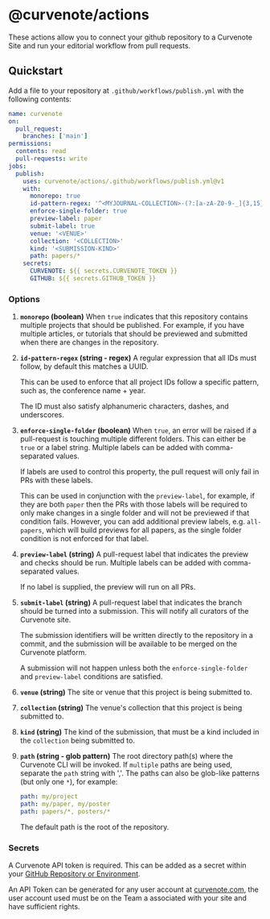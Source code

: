 # @curvenote/actions

These actions allow you to connect your github repository to a Curvenote Site and run your editorial workflow from pull requests.

## Quickstart

Add a file to your repository at `.github/workflows/publish.yml` with the following contents:

```yaml
name: curvenote
on:
  pull_request:
    branches: ['main']
permissions:
  contents: read
  pull-requests: write
jobs:
  publish:
    uses: curvenote/actions/.github/workflows/publish.yml@v1
    with:
      monorepo: true
      id-pattern-regex: '^<MYJOURNAL-COLLECTION>-(?:[a-zA-Z0-9-_]{3,15})$'
      enforce-single-folder: true
      preview-label: paper
      submit-label: true
      venue: '<VENUE>'
      collection: '<COLLECTION>'
      kind: '<SUBMISSION-KIND>'
      path: papers/*
    secrets:
      CURVENOTE: ${{ secrets.CURVENOTE_TOKEN }}
      GITHUB: ${{ secrets.GITHUB_TOKEN }}
```

### Options

1. **`monorepo` (boolean)**
   When `true` indicates that this repository contains multiple projects that should be published. For example, if you have multiple articles, or tutorials that should be previewed and submitted when there are changes in the repository.

1. **`id-pattern-regex` (string - regex)**
   A regular expression that all IDs must follow, by default this matches a UUID.

   This can be used to enforce that all project IDs follow a specific pattern, such as,
   the conference name + year.

   The ID must also satisfy alphanumeric characters, dashes, and underscores.

1. **`enforce-single-folder` (boolean)**
   When `true`, an error will be raised if a pull-request is touching multiple
   different folders. This can either be `true` or a label string.
   Multiple labels can be added with comma-separated values.

   If labels are used to control this property, the pull request will only fail in
   PRs with these labels.

   This can be used in conjunction with the `preview-label`, for example, if they
   are both `paper` then the PRs with those labels will be required to only make changes
   in a single folder and will not be previewed if that condition fails.
   However, you can add additional preview labels, e.g. `all-papers`, which will build
   previews for all papers, as the single folder condition is not enforced for that label.

1. **`preview-label` (string)**
   A pull-request label that indicates the preview and checks should be run.
   Multiple labels can be added with comma-separated values.

   If no label is supplied, the preview will run on all PRs.

1. **`submit-label` (string)**
   A pull-request label that indicates the branch should be turned into a submission.
   This will notify all curators of the Curvenote site.

   The submission identifiers will be written directly to the repository in a commit,
   and the submission will be available to be merged on the Curvenote platform.

   A submission will not happen unless both the `enforce-single-folder` and `preview-label`
   conditions are satisfied.

1. **`venue` (string)**
   The site or venue that this project is being submitted to.

1. **`collection` (string)**
   The venue's collection that this project is being submitted to.

1. **`kind` (string)**
   The kind of the submission, that must be a kind included in the `collection` being submitted to.

1. **`path` (string - glob pattern)**
   The root directory path(s) where the Curvenote CLI will be invoked. If `multiple` paths are being used, separate the `path` string with ','. The paths can also be glob-like patterns (but only one `*`), for example:

   ```yaml
   path: my/project
   path: my/paper, my/poster
   path: papers/*, posters/*
   ```

   The default path is the root of the repository.

### Secrets

A Curvenote API token is required. This can be added as a secret within your [GitHub Repository or Environment](https://docs.github.com/en/actions/security-guides/using-secrets-in-github-actions).

An API Token can be generated for any user account at [curvenote.com](https://curvenote.com/profile?settings=true&tab=profile-api&subtab=general), the user account used must be on the Team a associated with your site and have sufficient rights.
